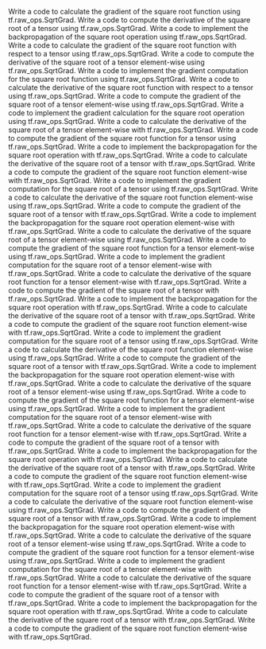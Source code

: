 Write a code to calculate the gradient of the square root function using tf.raw_ops.SqrtGrad.
Write a code to compute the derivative of the square root of a tensor using tf.raw_ops.SqrtGrad.
Write a code to implement the backpropagation of the square root operation using tf.raw_ops.SqrtGrad.
Write a code to calculate the gradient of the square root function with respect to a tensor using tf.raw_ops.SqrtGrad.
Write a code to compute the derivative of the square root of a tensor element-wise using tf.raw_ops.SqrtGrad.
Write a code to implement the gradient computation for the square root function using tf.raw_ops.SqrtGrad.
Write a code to calculate the derivative of the square root function with respect to a tensor using tf.raw_ops.SqrtGrad.
Write a code to compute the gradient of the square root of a tensor element-wise using tf.raw_ops.SqrtGrad.
Write a code to implement the gradient calculation for the square root operation using tf.raw_ops.SqrtGrad.
Write a code to calculate the derivative of the square root of a tensor element-wise with tf.raw_ops.SqrtGrad.
Write a code to compute the gradient of the square root function for a tensor using tf.raw_ops.SqrtGrad.
Write a code to implement the backpropagation for the square root operation with tf.raw_ops.SqrtGrad.
Write a code to calculate the derivative of the square root of a tensor with tf.raw_ops.SqrtGrad.
Write a code to compute the gradient of the square root function element-wise with tf.raw_ops.SqrtGrad.
Write a code to implement the gradient computation for the square root of a tensor using tf.raw_ops.SqrtGrad.
Write a code to calculate the derivative of the square root function element-wise using tf.raw_ops.SqrtGrad.
Write a code to compute the gradient of the square root of a tensor with tf.raw_ops.SqrtGrad.
Write a code to implement the backpropagation for the square root operation element-wise with tf.raw_ops.SqrtGrad.
Write a code to calculate the derivative of the square root of a tensor element-wise using tf.raw_ops.SqrtGrad.
Write a code to compute the gradient of the square root function for a tensor element-wise using tf.raw_ops.SqrtGrad.
Write a code to implement the gradient computation for the square root of a tensor element-wise with tf.raw_ops.SqrtGrad.
Write a code to calculate the derivative of the square root function for a tensor element-wise with tf.raw_ops.SqrtGrad.
Write a code to compute the gradient of the square root of a tensor with tf.raw_ops.SqrtGrad.
Write a code to implement the backpropagation for the square root operation with tf.raw_ops.SqrtGrad.
Write a code to calculate the derivative of the square root of a tensor with tf.raw_ops.SqrtGrad.
Write a code to compute the gradient of the square root function element-wise with tf.raw_ops.SqrtGrad.
Write a code to implement the gradient computation for the square root of a tensor using tf.raw_ops.SqrtGrad.
Write a code to calculate the derivative of the square root function element-wise using tf.raw_ops.SqrtGrad.
Write a code to compute the gradient of the square root of a tensor with tf.raw_ops.SqrtGrad.
Write a code to implement the backpropagation for the square root operation element-wise with tf.raw_ops.SqrtGrad.
Write a code to calculate the derivative of the square root of a tensor element-wise using tf.raw_ops.SqrtGrad.
Write a code to compute the gradient of the square root function for a tensor element-wise using tf.raw_ops.SqrtGrad.
Write a code to implement the gradient computation for the square root of a tensor element-wise with tf.raw_ops.SqrtGrad.
Write a code to calculate the derivative of the square root function for a tensor element-wise with tf.raw_ops.SqrtGrad.
Write a code to compute the gradient of the square root of a tensor with tf.raw_ops.SqrtGrad.
Write a code to implement the backpropagation for the square root operation with tf.raw_ops.SqrtGrad.
Write a code to calculate the derivative of the square root of a tensor with tf.raw_ops.SqrtGrad.
Write a code to compute the gradient of the square root function element-wise with tf.raw_ops.SqrtGrad.
Write a code to implement the gradient computation for the square root of a tensor using tf.raw_ops.SqrtGrad.
Write a code to calculate the derivative of the square root function element-wise using tf.raw_ops.SqrtGrad.
Write a code to compute the gradient of the square root of a tensor with tf.raw_ops.SqrtGrad.
Write a code to implement the backpropagation for the square root operation element-wise with tf.raw_ops.SqrtGrad.
Write a code to calculate the derivative of the square root of a tensor element-wise using tf.raw_ops.SqrtGrad.
Write a code to compute the gradient of the square root function for a tensor element-wise using tf.raw_ops.SqrtGrad.
Write a code to implement the gradient computation for the square root of a tensor element-wise with tf.raw_ops.SqrtGrad.
Write a code to calculate the derivative of the square root function for a tensor element-wise with tf.raw_ops.SqrtGrad.
Write a code to compute the gradient of the square root of a tensor with tf.raw_ops.SqrtGrad.
Write a code to implement the backpropagation for the square root operation with tf.raw_ops.SqrtGrad.
Write a code to calculate the derivative of the square root of a tensor with tf.raw_ops.SqrtGrad.
Write a code to compute the gradient of the square root function element-wise with tf.raw_ops.SqrtGrad.